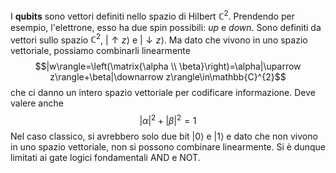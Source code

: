 I **qubits** sono vettori definiti nello spazio di Hilbert $\mathbb{C}^{2}$. Prendendo per esempio, l'elettrone, esso ha due spin possibili: *up* e *down*. Sono definiti da vettori sullo spazio $\mathbb{C}^{2}$, $|\uparrow z\rangle$ e $|\downarrow z\rangle$. Ma dato che vivono in uno spazio vettoriale, possiamo combinarli linearmente
$$|w\rangle=\left(\matrix{\alpha \\ \beta}\right)=\alpha|\uparrow z\rangle+\beta|\downarrow z\rangle\in\mathbb{C}^{2}$$
che ci danno un intero spazio vettoriale per codificare informazione. Deve valere anche
$$|\alpha|^{2}+|\beta|^{2}=1$$
Nel caso classico, si avrebbero solo due bit $|0\rangle$ e $|1\rangle$ e dato che non vivono in uno spazio vettoriale, non si possono combinare linearmente. Si è dunque limitati ai gate logici fondamentali AND e NOT.